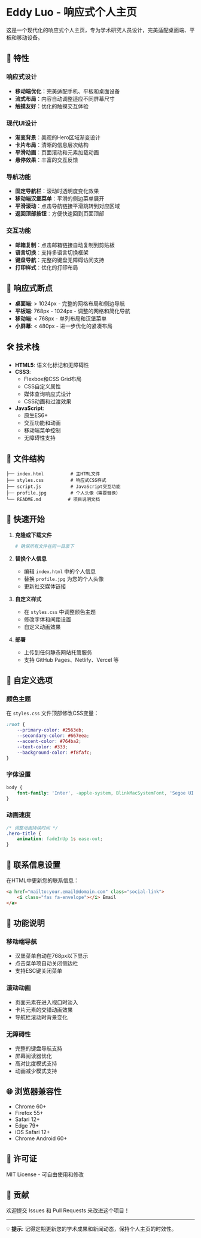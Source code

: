 # Eddy Luo - 响应式个人主页

这是一个现代化的响应式个人主页，专为学术研究人员设计，完美适配桌面端、平板和移动设备。

## 🌟 特性

### 响应式设计
- **移动端优化**：完美适配手机、平板和桌面设备
- **流式布局**：内容自动调整适应不同屏幕尺寸
- **触摸友好**：优化的触摸交互体验

### 现代UI设计
- **渐变背景**：美观的Hero区域渐变设计
- **卡片布局**：清晰的信息层次结构
- **平滑动画**：页面滚动和元素加载动画
- **悬停效果**：丰富的交互反馈

### 导航功能
- **固定导航栏**：滚动时透明度变化效果
- **移动端汉堡菜单**：平滑的侧边菜单展开
- **平滑滚动**：点击导航链接平滑跳转到对应区域
- **返回顶部按钮**：方便快速回到页面顶部

### 交互功能
- **邮箱复制**：点击邮箱链接自动复制到剪贴板
- **语言切换**：支持多语言切换框架
- **键盘导航**：完整的键盘无障碍访问支持
- **打印样式**：优化的打印布局

## 📱 响应式断点

- **桌面端**: > 1024px - 完整的网格布局和侧边导航
- **平板端**: 768px - 1024px - 调整的网格和简化导航
- **移动端**: < 768px - 单列布局和汉堡菜单
- **小屏幕**: < 480px - 进一步优化的紧凑布局

## 🛠️ 技术栈

- **HTML5**: 语义化标记和无障碍性
- **CSS3**: 
  - Flexbox和CSS Grid布局
  - CSS自定义属性
  - 媒体查询响应式设计
  - CSS动画和过渡效果
- **JavaScript**: 
  - 原生ES6+
  - 交互功能和动画
  - 移动端菜单控制
  - 无障碍性支持

## 📁 文件结构

```
├── index.html          # 主HTML文件
├── styles.css          # 响应式CSS样式
├── script.js           # JavaScript交互功能
├── profile.jpg         # 个人头像（需要替换）
└── README.md          # 项目说明文档
```

## 🚀 快速开始

1. **克隆或下载文件**
   ```bash
   # 确保所有文件在同一目录下
   ```

2. **替换个人信息**
   - 编辑 `index.html` 中的个人信息
   - 替换 `profile.jpg` 为您的个人头像
   - 更新社交媒体链接

3. **自定义样式**
   - 在 `styles.css` 中调整颜色主题
   - 修改字体和间距设置
   - 自定义动画效果

4. **部署**
   - 上传到任何静态网站托管服务
   - 支持 GitHub Pages、Netlify、Vercel 等

## 🎨 自定义选项

### 颜色主题
在 `styles.css` 文件顶部修改CSS变量：
```css
:root {
    --primary-color: #2563eb;
    --secondary-color: #667eea;
    --accent-color: #764ba2;
    --text-color: #333;
    --background-color: #f8fafc;
}
```

### 字体设置
```css
body {
    font-family: 'Inter', -apple-system, BlinkMacSystemFont, 'Segoe UI', Roboto, sans-serif;
}
```

### 动画速度
```css
/* 调整动画持续时间 */
.hero-title {
    animation: fadeInUp 1s ease-out;
}
```

## 📧 联系信息设置

在HTML中更新您的联系信息：
```html
<a href="mailto:your.email@domain.com" class="social-link">
    <i class="fas fa-envelope"></i> Email
</a>
```

## 🔧 功能说明

### 移动端导航
- 汉堡菜单自动在768px以下显示
- 点击菜单项自动关闭侧边栏
- 支持ESC键关闭菜单

### 滚动动画
- 页面元素在进入视口时淡入
- 卡片元素的交错动画效果
- 导航栏滚动时背景变化

### 无障碍性
- 完整的键盘导航支持
- 屏幕阅读器优化
- 高对比度模式支持
- 动画减少模式支持

## 🌐 浏览器兼容性

- Chrome 60+
- Firefox 55+
- Safari 12+
- Edge 79+
- iOS Safari 12+
- Chrome Android 60+

## 📄 许可证

MIT License - 可自由使用和修改

## 🤝 贡献

欢迎提交 Issues 和 Pull Requests 来改进这个项目！

---

💡 **提示**: 记得定期更新您的学术成果和新闻动态，保持个人主页的时效性。 